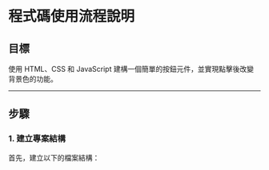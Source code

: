 # 程式碼使用流程說明

## 目標
使用 HTML、CSS 和 JavaScript 建構一個簡單的按鈕元件，並實現點擊後改變背景色的功能。

---

## 步驟

### 1. 建立專案結構
首先，建立以下的檔案結構：
